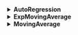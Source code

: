 <details><summary><b>AutoRegression</b></summary>
<br><b>AutoRegression(C, A0, X{t}, A1, X{t-1} …) </b>
<ul>
   <li> C - постоянная,
   <li> A0 … An - коэффициенты регрессии,
   <li> X(t) … X(t-n) - значения ряда.
</ul>
Применяется для построения пользовательской модели авторегрессии вида Прогноз = С + A0 * X(t) + A1 * X(t-1) + … <br><br>
</details>

<details><summary><b>ExpMovingAverage</b></summary>
<br><b>ExpMovingAverage(X{t}, X{t-1} …) </b>
<ul>
   <li> Аргументы - значения числового ряда
</ul>
Применяется для построения пользовательской модели экспоненциально сглаженного скользящего среднего. <br>
Экспоненциально сглаженное скользящее среднее, в отличие от простого скользящего среднего придает последним наблюдениям более значимый вес, чем предпоследним, и т.д. <br><br>
Формула вычисления задается рекуррентным соотношением: EMA(t) = a * X(t) + (1 - a) * EMA(t-1), где EMA(k) - значение экспоненциально сглаженного скользящего среднего в точке k, a - параметр сглаживания, a = 2 / (n + 1), где n - ширина окна. <br><br>
</details>


<details><summary><b>MovingAverage</b></summary>
<br><b>MovingAverage(X{t}, X{t-1} …) </b>
<ul>
   <li> Аргументы - значения числового ряда
</ul>
Применяется для построения пользовательской модели простого скользящего среднего в пользовательских моделях. <br><br>
Формула вычисления скользящего среднего: MA = (X(t) + … + X(t - n))/n. <br><br>
</details>